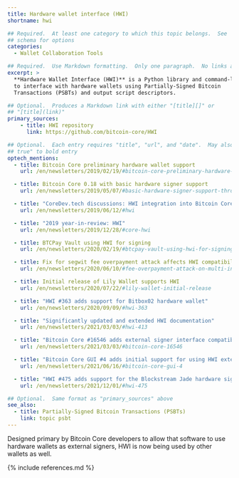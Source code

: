 ```yaml
---
title: Hardware wallet interface (HWI)
shortname: hwi

## Required.  At least one category to which this topic belongs.  See
## schema for options
categories:
  - Wallet Collaboration Tools

## Required.  Use Markdown formatting.  Only one paragraph.  No links allowed.
excerpt: >
  **Hardware Wallet Interface (HWI)** is a Python library and command-line tool used
  to interface with hardware wallets using Partially-Signed Bitcoin
  Transactions (PSBTs) and output script descriptors.

## Optional.  Produces a Markdown link with either "[title][]" or
## "[title](link)"
primary_sources:
    - title: HWI repository
      link: https://github.com/bitcoin-core/HWI

## Optional.  Each entry requires "title", "url", and "date".  May also use "feature:
## true" to bold entry
optech_mentions:
  - title: Bitcoin Core preliminary hardware wallet support
    url: /en/newsletters/2019/02/19/#bitcoin-core-preliminary-hardware-wallet-support

  - title: Bitcoin Core 0.18 with basic hardware signer support
    url: /en/newsletters/2019/05/07/#basic-hardware-signer-support-through-independent-tool

  - title: "CoreDev.tech discussions: HWI integration into Bitcoin Core"
    url: /en/newsletters/2019/06/12/#hwi

  - title: "2019 year-in-review: HWI"
    url: /en/newsletters/2019/12/28/#core-hwi

  - title: BTCPay Vault using HWI for signing
    url: /en/newsletters/2020/02/19/#btcpay-vault-using-hwi-for-signing

  - title: Fix for segwit fee overpayment attack affects HWI compatibility
    url: /en/newsletters/2020/06/10/#fee-overpayment-attack-on-multi-input-segwit-transactions

  - title: Initial release of Lily Wallet supports HWI
    url: /en/newsletters/2020/07/22/#lily-wallet-initial-release

  - title: "HWI #363 adds support for Bitbox02 hardware wallet"
    url: /en/newsletters/2020/09/09/#hwi-363

  - title: "Significantly updated and extended HWI documentation"
    url: /en/newsletters/2021/03/03/#hwi-413

  - title: "Bitcoin Core #16546 adds external signer interface compatible with HWI"
    url: /en/newsletters/2021/03/03/#bitcoin-core-16546

  - title: "Bitcoin Core GUI #4 adds initial support for using HWI external signers via the GUI"
    url: /en/newsletters/2021/06/16/#bitcoin-core-gui-4

  - title: "HWI #475 adds support for the Blockstream Jade hardware signer"
    url: /en/newsletters/2021/12/01/#hwi-475

## Optional.  Same format as "primary_sources" above
see_also:
  - title: Partially-Signed Bitcoin Transactions (PSBTs)
    link: topic psbt
---
```

Designed primary by Bitcoin Core developers to allow that software to
use hardware wallets as external signers, HWI is now being used by
other wallets as well.

{% include references.md %}
